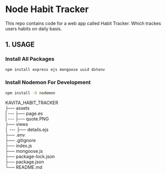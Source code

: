 # Node Habit Tracker

This repo contains code for a web app called Habit Tracker. Which trackes users habits on daily basis.

## 1. USAGE

### Install All Packages

```bash
npm install express ejs mongoose uuid dotenv
```

### Install Nodemon For Development

```bash
npm install -D nodemon
```

KAVITA_HABIT_TRACKER <br>
├── assets <br>
| --- ├── page.es <br>
| --- ├── quote.PNG <br>
├── views <br>
│ --- ├── details.ejs <br>
├── .env <br>
├── .gitignore <br>
├── index.js <br>
├── mongoose.js <br>
├── package-lock.json <br>
├── package.json <br>
└── README.md
